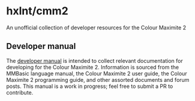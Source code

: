 # hxlnt/cmm2
An unofficial collection of developer resources for the Colour Maximite 2

## Developer manual
The [developer manual](developer-manual.md) is intended to collect relevant documentation for developing for the Colour Maximite 2. Information is sourced from the MMBasic language manual, the Colour Maximite 2 user guide, the Colour Maximite 2 programming guide, and other assorted documents and forum posts. This manual is a work in progress; feel free to submit a PR to contribute.
